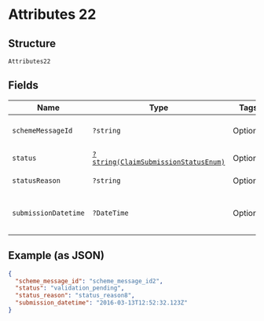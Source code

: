 
# Attributes 22

## Structure

`Attributes22`

## Fields

| Name | Type | Tags | Description | Getter | Setter |
|  --- | --- | --- | --- | --- | --- |
| `schemeMessageId` | `?string` | Optional | - | getSchemeMessageId(): ?string | setSchemeMessageId(?string schemeMessageId): void |
| `status` | [`?string(ClaimSubmissionStatusEnum)`](../../doc/models/claim-submission-status-enum.md) | Optional | - | getStatus(): ?string | setStatus(?string status): void |
| `statusReason` | `?string` | Optional | - | getStatusReason(): ?string | setStatusReason(?string statusReason): void |
| `submissionDatetime` | `?DateTime` | Optional | - | getSubmissionDatetime(): ?\DateTime | setSubmissionDatetime(?\DateTime submissionDatetime): void |

## Example (as JSON)

```json
{
  "scheme_message_id": "scheme_message_id2",
  "status": "validation_pending",
  "status_reason": "status_reason8",
  "submission_datetime": "2016-03-13T12:52:32.123Z"
}
```

